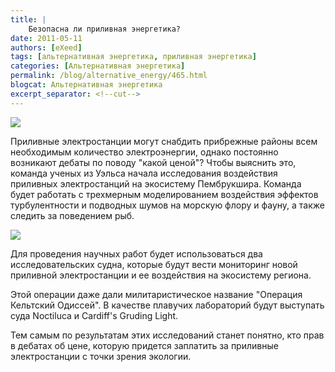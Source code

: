 ```yaml
---
title: |
    Безопасна ли приливная энергетика?
date: 2011-05-11
authors: [eXeed]
tags: [альтернативная энергетика, приливная энергетика]
categories: [Альтернативная энергетика]
permalink: /blog/alternative_energy/465.html
blogcat: Альтернативная энергетика
excerpt_separator: <!--cut-->
---
```



![](http://itw66.ru/uploads/images/00/00/03/2011/05/11/e2132d.jpg)


Приливные электростанции могут снабдить прибрежные районы всем необходимым количество электроэнергии, однако постоянно возникают дебаты по поводу "какой ценой"? Чтобы выяснить это, команда ученых из Уэльса начала исследования воздействия приливных электростанций на экосистему Пембрукшира. Команда будет работать с трехмерным моделированием воздействия эффектов турбулентности и подводных шумов на морскую флору и фауну, а также следить за поведением рыб.


<!--cut-->



![](http://itw66.ru/uploads/images/00/00/03/2011/05/11/3a839e.jpg)


Для проведения научных работ будет использоваться два исследовательских судна, которые будут вести мониторинг новой приливной электростанции и ее воздействия на экосистему региона.

Этой операции даже дали милитаристическое название "Операция Кельтский Одиссей". В качестве плавучих лабораторий будут выступать суда Noctiluca и Cardiff's Gruding Light. 

Тем самым по результатам этих исследований станет понятно, кто прав в дебатах об цене, которую придется заплатить за приливные электростанции с точки зрения экологии.
